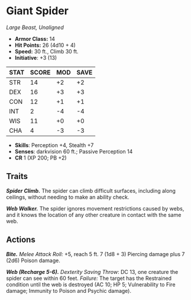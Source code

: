 # Giant Spider

*Large Beast, Unaligned*

- **Armor Class:** 14
- **Hit Points:** 26 (4d10 + 4)
- **Speed:** 30 ft., Climb 30 ft.
- **Initiative**: +3 (13)

|STAT|SCORE|MOD|SAVE|
| --- | --- | --- | ---- |
| STR | 14 | +2 | +2 |
| DEX | 16 | +3 | +3 |
| CON | 12 | +1 | +1 |
| INT | 2 | -4 | -4 |
| WIS | 11 | +0 | +0 |
| CHA | 4 | -3 | -3 |

- **Skills**: Perception +4, Stealth +7
- **Senses**: darkvision 60 ft.; Passive Perception 14
- **CR** 1 (XP 200; PB +2)

## Traits

***Spider Climb.*** The spider can climb difficult surfaces, including along ceilings, without needing to make an ability check.

***Web Walker.*** The spider ignores movement restrictions caused by webs, and it knows the location of any other creature in contact with the same web.


## Actions

***Bite.*** *Melee Attack Roll:* +5, reach 5 ft. 7 (1d8 + 3) Piercing damage plus 7 (2d6) Poison damage.

***Web (Recharge 5-6).*** *Dexterity Saving Throw*: DC 13, one creature the spider can see within 60 feet. *Failure:*  The target has the Restrained condition until the web is destroyed (AC 10; HP 5; Vulnerability to Fire damage; Immunity to Poison and Psychic damage).

